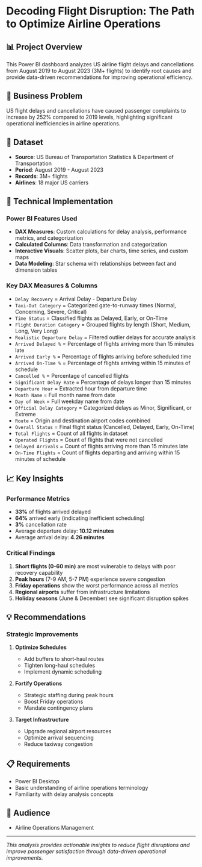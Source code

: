 # Decoding Flight Disruption: The Path to Optimize Airline Operations

## 📊 Project Overview
This Power BI dashboard analyzes US airline flight delays and cancellations from August 2019 to August 2023 (3M+ flights) to identify root causes and provide data-driven recommendations for improving operational efficiency.

## 🎯 Business Problem
US flight delays and cancellations have caused passenger complaints to increase by 252% compared to 2019 levels, highlighting significant operational inefficiencies in airline operations.

## 📁 Dataset
- **Source**: US Bureau of Transportation Statistics & Department of Transportation
- **Period**: August 2019 - August 2023
- **Records**: 3M+ flights
- **Airlines**: 18 major US carriers

## 🔧 Technical Implementation

### Power BI Features Used
- **DAX Measures**: Custom calculations for delay analysis, performance metrics, and categorization
- **Calculated Columns**: Data transformation and categorization
- **Interactive Visuals**: Scatter plots, bar charts, time series, and custom maps
- **Data Modeling**: Star schema with relationships between fact and dimension tables

### Key DAX Measures & Columns
- `Delay Recovery` = Arrival Delay - Departure Delay
- `Taxi-Out Category` = Categorized gate-to-runway times (Normal, Concerning, Severe, Critical)
- `Time Status` = Classified flights as Delayed, Early, or On-Time
- `Flight Duration Category` = Grouped flights by length (Short, Medium, Long, Very Long)
- `Realistic Departure Delay` = Filtered outlier delays for accurate analysis
- `Arrived Delayed %` = Percentage of flights arriving more than 15 minutes late
- `Arrived Early %` = Percentage of flights arriving before scheduled time
- `Arrived On-Time %` = Percentage of flights arriving within 15 minutes of schedule
- `Cancelled %` = Percentage of cancelled flights
- `Significant Delay Rate` = Percentage of delays longer than 15 minutes
- `Departure Hour` = Extracted hour from departure time
- `Month Name` = Full month name from date
- `Day of Week` = Full weekday name from date
- `Official Delay Category` = Categorized delays as Minor, Significant, or Extreme
- `Route` = Origin and destination airport codes combined
- `Overall Status` = Final flight status (Cancelled, Delayed, Early, On-Time)
- `Total Flights` = Count of all flights in dataset
- `Operated Flights` = Count of flights that were not cancelled
- `Delayed Arrivals` = Count of flights arriving more than 15 minutes late
- `On-Time Flights` = Count of flights departing and arriving within 15 minutes of schedule

## 📈 Key Insights

### Performance Metrics
- **33%** of flights arrived delayed
- **64%** arrived early (indicating inefficient scheduling)
- **3%** cancellation rate
- Average departure delay: **10.12 minutes**
- Average arrival delay: **4.26 minutes**

### Critical Findings
1. **Short flights (0-60 min)** are most vulnerable to delays with poor recovery capability
2. **Peak hours** (7-9 AM, 5-7 PM) experience severe congestion
3. **Friday operations** show the worst performance across all metrics
4. **Regional airports** suffer from infrastructure limitations
5. **Holiday seasons** (June & December) see significant disruption spikes

## 💡 Recommendations

### Strategic Improvements
1. **Optimize Schedules**
   - Add buffers to short-haul routes
   - Tighten long-haul schedules
   - Implement dynamic scheduling

2. **Fortify Operations**
   - Strategic staffing during peak hours
   - Boost Friday operations
   - Mandate contingency plans

3. **Target Infrastructure**
   - Upgrade regional airport resources
   - Optimize arrival sequencing
   - Reduce taxiway congestion

## 📋 Requirements
- Power BI Desktop
- Basic understanding of airline operations terminology
- Familiarity with delay analysis concepts

## 👥 Audience
- Airline Operations Management

---

*This analysis provides actionable insights to reduce flight disruptions and improve passenger satisfaction through data-driven operational improvements.*

